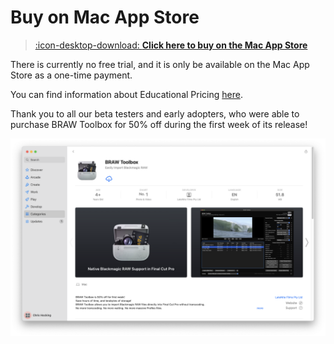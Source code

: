 # Buy on Mac App Store

> [:icon-desktop-download: **Click here to buy on the Mac App Store**](https://apps.apple.com/au/app/braw-toolbox/id6444061549?mt=12)

There is currently no free trial, and it is only be available on the Mac App Store as a one-time payment.

You can find information about Educational Pricing [here](https://brawtoolbox.io/educational/).

Thank you to all our beta testers and early adopters, who were able to purchase BRAW Toolbox for 50% off during the first week of its release!

![Screenshot](static/app-store-number-1.png)